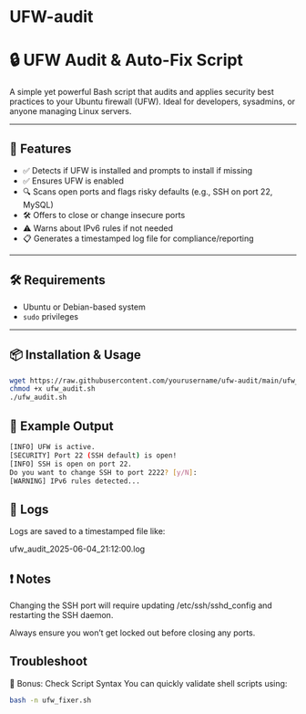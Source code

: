 # UFW-audit
# 🔒 UFW Audit & Auto-Fix Script

A simple yet powerful Bash script that audits and applies security best practices to your Ubuntu firewall (UFW). Ideal for developers, sysadmins, or anyone managing Linux servers.

---

## 🚀 Features

- ✅ Detects if UFW is installed and prompts to install if missing
- ✅ Ensures UFW is enabled
- 🔍 Scans open ports and flags risky defaults (e.g., SSH on port 22, MySQL)
- 🛠️ Offers to close or change insecure ports
- ⚠️ Warns about IPv6 rules if not needed
- 📋 Generates a timestamped log file for compliance/reporting

---

## 🛠️ Requirements

- Ubuntu or Debian-based system
- `sudo` privileges

---

## 📦 Installation & Usage

```bash
wget https://raw.githubusercontent.com/yourusername/ufw-audit/main/ufw_audit.sh
chmod +x ufw_audit.sh
./ufw_audit.sh
```
## 📝 Example Output
```bash
[INFO] UFW is active.
[SECURITY] Port 22 (SSH default) is open!
[INFO] SSH is open on port 22.
Do you want to change SSH to port 2222? [y/N]:
[WARNING] IPv6 rules detected...
```
## 📎 Logs
Logs are saved to a timestamped file like:

ufw_audit_2025-06-04_21:12:00.log
## ❗ Notes
Changing the SSH port will require updating /etc/ssh/sshd_config and restarting the SSH daemon.

Always ensure you won’t get locked out before closing any ports.

## Troubleshoot 
🧹 Bonus: Check Script Syntax
You can quickly validate shell scripts using:
```bash
bash -n ufw_fixer.sh
```
